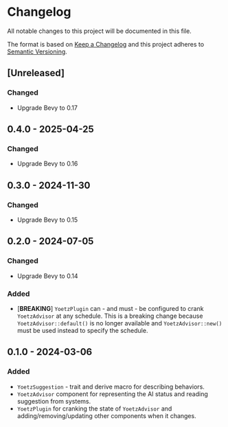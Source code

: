# Changelog
All notable changes to this project will be documented in this file.

The format is based on [Keep a Changelog](http://keepachangelog.com/en/1.0.0/)
and this project adheres to [Semantic Versioning](http://semver.org/spec/v2.0.0.html).

## [Unreleased]
### Changed
- Upgrade Bevy to 0.17

## 0.4.0 - 2025-04-25
### Changed
- Upgrade Bevy to 0.16

## 0.3.0 - 2024-11-30
### Changed
- Upgrade Bevy to 0.15

## 0.2.0 - 2024-07-05
### Changed
- Upgrade Bevy to 0.14

### Added
- [**BREAKING**] `YoetzPlugin` can - and must - be configured to crank
  `YoetzAdvisor` at any schedule. This is a breaking change because
  `YoetzAdvisor::default()` is no longer available and `YoetzAdvisor::new()`
  must be used instead to specify the schedule.

## 0.1.0 - 2024-03-06
### Added
- `YoetzSuggestion` - trait and derive macro for describing behaviors.
- `YoetzAdvisor` component for representing the AI status and reading
  suggestion from systems.
- `YoetzPlugin` for cranking the state of `YoetzAdvisor` and
  adding/removing/updating other components when it changes.
